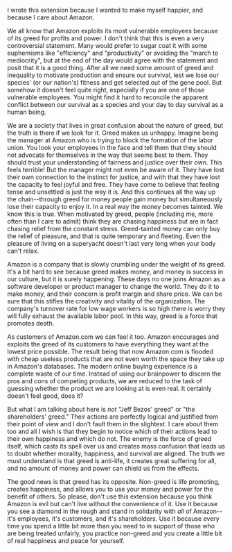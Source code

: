 I wrote this extension because I wanted to make myself happier, and because I care about Amazon.

We all know that Amazon exploits its most vulnerable employees because of its greed for profits and power. I don't think that this is even a very controversial statement. Many would prefer to sugar coat it with some euphemisms like "efficiency" and "productivity" or avoiding the "march to mediocrity", but at the end of the day would agree with the statement and posit that it is a good thing. After all we need some amount of greed and inequality to motivate production and ensure our survival, lest we lose our species' (or our nation's) fitness and get selected out of the gene pool. But somehow it doesn't feel quite right, especially if you are one of those vulnerable employees. You might find it hard to reconcile the apparent conflict between our survival as a species and your day to day survival as a human being. 

We are a society that lives in great confusion about the nature of greed, but the truth is there if we look for it. Greed makes us unhappy. Imagine being the manager at Amazon who is trying to block the formation of the labor union. You look your employees in the face and tell them that they should not advocate for themselves in the way that seems best to them. They should trust your understanding of fairness and justice over their own. This feels terrible! But the manager might not even be aware of it. They have lost their own connection to the instinct for justice, and with that they have lost the capacity to feel joyful and free. They have come to believe that feeling tense and unsettled is just the way it is. And this continues all the way up the chain--through greed for money people gain money but simultaneously lose their capacity to enjoy it. In a real way the money becomes tainted. We know this is true. When motivated by greed, people (including me, more often than I care to admit) think they are chasing happiness but are in fact chasing relief from the constant stress. Greed-tainted money can only buy the relief of pleasure, and that is quite temporary and fleeting. Even the pleasure of living on a superyacht doesn't last very long when your body can't relax.

Amazon is a company that is slowly crumbling under the weight of its greed. It's a bit hard to see because greed makes money, and money is success in our culture, but it is surely happening. These days no one joins Amazon as a software developer or product manager to change the world. They do it to make money, and their concern is profit margin and share price. We can be sure that this stifles the creativity and vitality of the organization. The company's turnover rate for low wage workers is so high there is worry they will fully exhaust the available labor pool. In this way, greed is a force that promotes death.

As customers of Amazon.com we can feel it too. Amazon encourages and exploits the greed of its customers to have everything they want at the lowest price possible. The result being that now Amazon.com is flooded with cheap useless products that are not even worth the space they take up in Amazon's databases. The modern online buying experience is a complete waste of our time. Instead of using our brainpower to discern the pros and cons of competing products, we are reduced to the task of guessing whether the product we are looking at is even real. It certainly doesn't feel good, does it?

But what I am talking about here is _not_ "Jeff Bezos' greed" or "the shareholders' greed." Their actions are perfectly logical and justified from their point of view and I don't fault them in the slightest. I care about them too and all I wish is that they begin to notice which of their actions lead to their own happiness and which do not. The enemy is the force of greed itself, which casts its spell over us and creates mass confusion that leads us to doubt whether morality, happiness, and survival are aligned. The truth we must understand is that greed is anti-life, it creates great suffering for all, and no amount of money and power can shield us from the effects.

The good news is that greed has its opposite. Non-greed is life promoting, creates happiness, and allows you to use your money and power for the benefit of others. So please, don't use this extension because you think Amazon is evil but can't live without the convenience of it. Use it because you see a diamond in the rough and stand in solidarity with _all_ of Amazon--it's employees, it's customers, and it's shareholders. Use it because every time you spend a little bit more than you need to in support of those who are being treated unfairly, you practice non-greed and you create a little bit of real happiness and peace for yourself. 


